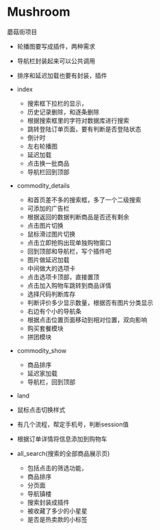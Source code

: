 # Mushroom
蘑菇街项目
- 轮播图要写成插件，两种需求
- 导航栏封装起来可以公共调用
- 排序和延迟加载也要有封装，插件


- index
  - 搜索框下拉栏的显示，
  - 历史记录删除，和逐条删除
  - 根据搜索框里的字符对数据库进行搜索
  - 跳转登陆订单页面，要有判断是否登陆状态
  - 倒计时
  - 左右轮播图
  - 延迟加载
  - 点击换一批商品
  - 导航栏回到顶部
- commodity_details
  - 和首页差不多的搜索框，多了一个二级搜索
  - 可添加的广告栏
  - 根据返回的数据判断商品是否还有剩余
  - 点击图片切换
  - 鼠标滑过图片切换
  - 点击立即抢购出现单独购物窗口
  - 回到顶部和导航栏，写个插件吧
  - 图片做延迟加载
  - 中间做大的选项卡
  - 点击选项卡顶部，直接置顶
  - 点击加入购物车跳转到商品详情
  - 选择尺码判断库存
  - 判断评价多少显示数量，根据否有图片分类显示
  - 右边有个小的导航条
  - 根据点击位置页面移动到相对位置，双向影响  
  - 购买套餐模块
  - 拼团模块
- commodity_show
  - 商品排序
  - 延迟家加载
  - 导航栏，回到顶部
- land
 - 鼠标点击切换样式
 - 有几个流程，帮定手机号，判断session值
 - 根据订单详情将信息添加到购物车
 
- all_search(搜索的全部商品展示页)
  - 包括点击的筛选功能，
  - 商品排序
  - 分页面
  - 导航镇楼
  - 搜索封装成插件
  - 被收藏了多少的小星星
  - 是否是热卖款的小标签
   
  
  
  
  
  